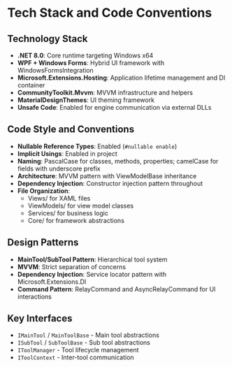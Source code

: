 # Tech Stack and Code Conventions

## Technology Stack
- **.NET 8.0**: Core runtime targeting Windows x64
- **WPF + Windows Forms**: Hybrid UI framework with WindowsFormsIntegration
- **Microsoft.Extensions.Hosting**: Application lifetime management and DI container
- **CommunityToolkit.Mvvm**: MVVM infrastructure and helpers
- **MaterialDesignThemes**: UI theming framework
- **Unsafe Code**: Enabled for engine communication via external DLLs

## Code Style and Conventions
- **Nullable Reference Types**: Enabled (`#nullable enable`)
- **Implicit Usings**: Enabled in project
- **Naming**: PascalCase for classes, methods, properties; camelCase for fields with underscore prefix
- **Architecture**: MVVM pattern with ViewModelBase inheritance
- **Dependency Injection**: Constructor injection pattern throughout
- **File Organization**: 
  - Views/ for XAML files
  - ViewModels/ for view model classes  
  - Services/ for business logic
  - Core/ for framework abstractions

## Design Patterns
- **MainTool/SubTool Pattern**: Hierarchical tool system
- **MVVM**: Strict separation of concerns
- **Dependency Injection**: Service locator pattern with Microsoft.Extensions.DI
- **Command Pattern**: RelayCommand and AsyncRelayCommand for UI interactions

## Key Interfaces
- `IMainTool` / `MainToolBase` - Main tool abstractions
- `ISubTool` / `SubToolBase` - Sub tool abstractions  
- `IToolManager` - Tool lifecycle management
- `IToolContext` - Inter-tool communication